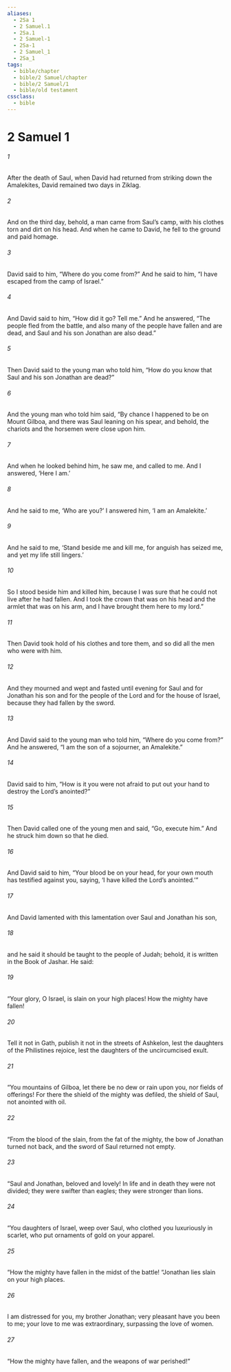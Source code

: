 ```yaml
---
aliases:
  - 2Sa 1
  - 2 Samuel.1
  - 2Sa.1
  - 2 Samuel-1
  - 2Sa-1
  - 2 Samuel_1
  - 2Sa_1
tags:
  - bible/chapter
  - bible/2 Samuel/chapter
  - bible/2 Samuel/1
  - bible/old testament
cssclass:
  - bible
---
```


# 2 Samuel 1

###### 1
After the death of Saul, when David had returned from striking down the Amalekites, David remained two days in Ziklag.
###### 2
And on the third day, behold, a man came from Saul’s camp, with his clothes torn and dirt on his head. And when he came to David, he fell to the ground and paid homage.
###### 3
David said to him, “Where do you come from?” And he said to him, “I have escaped from the camp of Israel.”
###### 4
And David said to him, “How did it go? Tell me.” And he answered, “The people fled from the battle, and also many of the people have fallen and are dead, and Saul and his son Jonathan are also dead.”
###### 5
Then David said to the young man who told him, “How do you know that Saul and his son Jonathan are dead?”
###### 6
And the young man who told him said, “By chance I happened to be on Mount Gilboa, and there was Saul leaning on his spear, and behold, the chariots and the horsemen were close upon him.
###### 7
And when he looked behind him, he saw me, and called to me. And I answered, ‘Here I am.’
###### 8
And he said to me, ‘Who are you?’ I answered him, ‘I am an Amalekite.’
###### 9
And he said to me, ‘Stand beside me and kill me, for anguish has seized me, and yet my life still lingers.’
###### 10
So I stood beside him and killed him, because I was sure that he could not live after he had fallen. And I took the crown that was on his head and the armlet that was on his arm, and I have brought them here to my lord.”
###### 11
Then David took hold of his clothes and tore them, and so did all the men who were with him.
###### 12
And they mourned and wept and fasted until evening for Saul and for Jonathan his son and for the people of the Lord and for the house of Israel, because they had fallen by the sword.
###### 13
And David said to the young man who told him, “Where do you come from?” And he answered, “I am the son of a sojourner, an Amalekite.”
###### 14
David said to him, “How is it you were not afraid to put out your hand to destroy the Lord’s anointed?”
###### 15
Then David called one of the young men and said, “Go, execute him.” And he struck him down so that he died.
###### 16
And David said to him, “Your blood be on your head, for your own mouth has testified against you, saying, ‘I have killed the Lord’s anointed.’”
###### 17
And David lamented with this lamentation over Saul and Jonathan his son,
###### 18
and he said it should be taught to the people of Judah; behold, it is written in the Book of Jashar. He said:
###### 19
“Your glory, O Israel, is slain on your high places!   How the mighty have fallen!
###### 20
Tell it not in Gath,   publish it not in the streets of Ashkelon,   lest the daughters of the Philistines rejoice, lest the daughters of the uncircumcised exult.
###### 21
“You mountains of Gilboa, let there be no dew or rain upon you, nor fields of offerings! For there the shield of the mighty was defiled, the shield of Saul, not anointed with oil.
###### 22
“From the blood of the slain, from the fat of the mighty,   the bow of Jonathan turned not back, and the sword of Saul returned not empty.
###### 23
“Saul and Jonathan, beloved and lovely! In life and in death they were not divided; they were swifter than eagles; they were stronger than lions.
###### 24
“You daughters of Israel, weep over Saul, who clothed you luxuriously in scarlet,   who put ornaments of gold on your apparel.
###### 25
“How the mighty have fallen in the midst of the battle! “Jonathan lies slain on your high places.
###### 26
I am distressed for you, my brother Jonathan; very pleasant have you been to me;   your love to me was extraordinary, surpassing the love of women.
###### 27
“How the mighty have fallen, and the weapons of war perished!”


